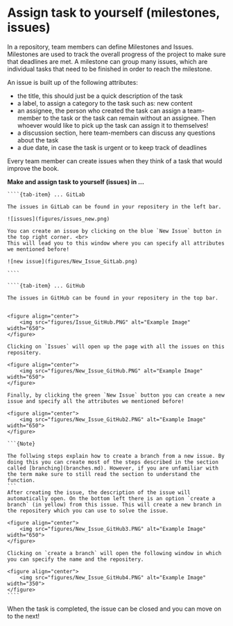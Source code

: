 # Assign task to yourself (milestones, issues)

In a repository, team members can define Milestones and Issues. Milestones are used to track the overall progress of the project to make sure that deadlines are met. A milestone can group many issues, which are individual tasks that need to be finished in order to reach the milestone.

An issue is built up of the following attributes:
- the title, this should just be a quick description of the task 
- a label, to assign a category to the task such as: new content
- an assignee, the person who created the task can assign a team-member to the task or the task can remain without an assignee. Then whoever would like to pick up the task can assign it to themselves!
- a discussion section, here team-members can discuss any questions about the task
- a due date, in case the task is urgent or to keep track of deadlines

Every team member can create issues when they think of a task that would improve the book.

**Make and assign task to yourself (issues) in ...**

`````{tab-set}
````{tab-item} ... GitLab

The issues in GitLab can be found in your repositery in the left bar. 

![issues](figures/issues_new.png)

You can create an issue by clicking on the blue `New Issue` button in the top right corner. <br>
This will lead you to this window where you can specify all attributes we mentioned before!

![new issue](figures/New_Issue_GitLab.png)

````

````{tab-item} ... GitHub

The issues in GitHub can be found in your repositery in the top bar.


<figure align="center">
    <img src="figures/Issue_GitHub.PNG" alt="Example Image" width="650">
</figure>

Clicking on `Issues` will open up the page with all the issues on this repositery.

<figure align="center">
    <img src="figures/New_Issue_GitHub.PNG" alt="Example Image" width="650">
</figure>

Finally, by clicking the green `New Issue` button you can create a new issue and specify all the attributes we mentioned before!

<figure align="center">
    <img src="figures/New_Issue_GitHub2.PNG" alt="Example Image" width="650">
</figure>

```{Note}

The follwing steps explain how to create a branch from a new issue. By doing this you can create most of the steps described in the section called [branching](branches.md). However, if you are unfamiliar with the term make sure to still read the section to understand the function.
```
After creating the issue, the description of the issue will automatically open. On the bottom left there is an option `create a branch` (in yellow) from this issue. This will create a new branch in the repositery which you can use to solve the issue. 

<figure align="center">
    <img src="figures/New_Issue_GitHub3.PNG" alt="Example Image" width="650">
</figure>

Clicking on `create a branch` will open the following window in which you can specify the name and the repositery.

<figure align="center">
    <img src="figures/New_Issue_GitHub4.PNG" alt="Example Image" width="350">
</figure>
````
`````

When the task is completed, the issue can be closed and you can move on to the next!